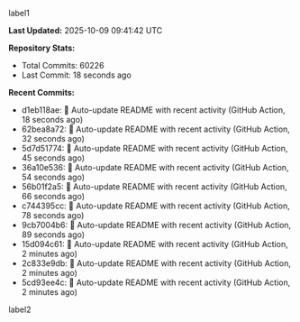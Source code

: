 
label1 
<!-- ACTIVITY_START -->
**Last Updated:** 2025-10-09 09:41:42 UTC

**Repository Stats:**
- Total Commits: 60226
- Last Commit: 18 seconds ago

**Recent Commits:**
- d1eb118ae: 🤖 Auto-update README with recent activity (GitHub Action, 18 seconds ago)
- 62bea8a72: 🤖 Auto-update README with recent activity (GitHub Action, 32 seconds ago)
- 5d7d51774: 🤖 Auto-update README with recent activity (GitHub Action, 45 seconds ago)
- 36a10e536: 🤖 Auto-update README with recent activity (GitHub Action, 54 seconds ago)
- 56b01f2a5: 🤖 Auto-update README with recent activity (GitHub Action, 66 seconds ago)
- c744395cc: 🤖 Auto-update README with recent activity (GitHub Action, 78 seconds ago)
- 9cb7004b6: 🤖 Auto-update README with recent activity (GitHub Action, 89 seconds ago)
- 15d094c61: 🤖 Auto-update README with recent activity (GitHub Action, 2 minutes ago)
- 2c833e9db: 🤖 Auto-update README with recent activity (GitHub Action, 2 minutes ago)
- 5cd93ee4c: 🤖 Auto-update README with recent activity (GitHub Action, 2 minutes ago)
<!-- ACTIVITY_END -->

label2
